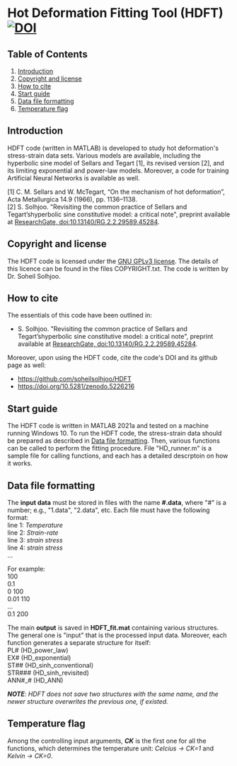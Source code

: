 # Hot Deformation Fitting Tool (HDFT) [![DOI](https://zenodo.org/badge/DOI/10.5281/zenodo.5226216.svg)](https://doi.org/10.5281/zenodo.5226216)

## Table of Contents
1. [Introduction](#introduction)
2. [Copyright and license](#copyright-and-license)
3. [How to cite](#how-to-cite)
4. [Start guide](#start-guide)
5. [Data file formatting](#data-file-formatting)
6. [Temperature flag](#temperature-flag)

## Introduction
HDFT code (written in MATLAB) is developed to study hot deformation's stress-strain data sets. Various models are available, including the hyperbolic sine model of Sellars and Tegart [1], its revised version [2], and its limiting exponential and power-law models. Moreover, a code for training Artificial Neural Networks is available as well.

[1] C. M. Sellars and W. McTegart, “On the mechanism of hot deformation”, Acta Metallurgica 14.9 (1966), pp. 1136–1138.
<br />[2] S. Solhjoo. "Revisiting the common practice of Sellars and Tegart’shyperbolic sine constitutive model: a critical note", preprint available at [ResearchGate, doi:10.13140/RG.2.2.29589.45284](http://dx.doi.org/10.13140/RG.2.2.29589.45284).

## Copyright and license
The HDFT code is licensed under the [GNU GPLv3 license](https://choosealicense.com/licenses/gpl-3.0/). The details of this licence can be found in the files COPYRIGHT.txt. The code is written by Dr. Soheil Solhjoo.

## How to cite
The essentials of this code have been outlined in:
- S. Solhjoo. "Revisiting the common practice of Sellars and Tegart’shyperbolic sine constitutive model: a critical note", preprint available at [ResearchGate, doi:10.13140/RG.2.2.29589.45284](http://dx.doi.org/10.13140/RG.2.2.29589.45284).

Moreover, upon using the HDFT code, cite the code's DOI and its github page as well:
- https://github.com/soheilsolhjoo/HDFT
- https://doi.org/10.5281/zenodo.5226216

## Start guide
The HDFT code is written in MATLAB 2021a and tested on a machine running Windows 10.
To run the HDFT code, the stress-strain data should be prepared as described in [Data file formatting](#Data-file-formatting). Then, various functions can be called to perform the fitting procedure. File "HD_runner.m" is a sample file for calling functions, and each has a detailed descrptoin on how it works.

## Data file formatting
The **input data** must be stored in files with the name **#.data**, where "#" is a number; e.g., "1.data", "2.data", etc. Each file must have the following format:
<br />line 1: *Temperature*
<br />line 2: *Strain-rate*
<br />line 3: *strain   stress*
<br />line 4: *strain   stress*
<br />  ...

For example:
<br />100
<br />0.1
<br />0	100
<br />0.01	110
<br />  ...
<br />0.1	200

The main **output** is saved in **HDFT_fit.mat** containing various structures. The general one is "input" that is the processed input data. Moreover, each function generates a separate structure for itself:
<br />PL# (HD_power_law)
<br />EX# (HD_exponential)
<br />ST## (HD_sinh_conventional)
<br />STR### (HD_sinh_revisited)
<br />ANN#_# (HD_ANN)

***NOTE**: HDFT does not save two structures with the same name, and the newer structure overwrites the previous one, if existed.*

## Temperature flag
Among the controlling input arguments, ***CK*** is the first one for all the functions, which determines the temperature unit: *Celcius -> CK=1* and *Kelvin -> CK=0*.
